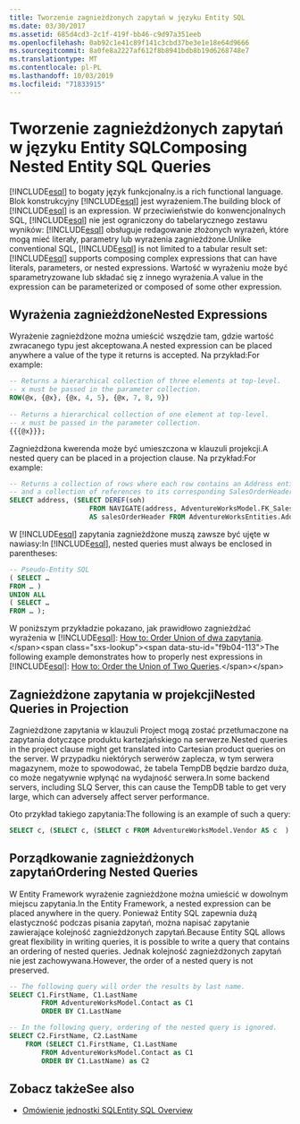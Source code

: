 ```yaml
---
title: Tworzenie zagnieżdżonych zapytań w języku Entity SQL
ms.date: 03/30/2017
ms.assetid: 685d4cd3-2c1f-419f-bb46-c9d97a351eeb
ms.openlocfilehash: 0ab92c1e41c89f141c3cbd37be3e1e18e64d9666
ms.sourcegitcommit: 8a0fe8a2227af612f8b8941bdb8b19d6268748e7
ms.translationtype: MT
ms.contentlocale: pl-PL
ms.lasthandoff: 10/03/2019
ms.locfileid: "71833915"
---
```

# <a name="composing-nested-entity-sql-queries"></a><span data-ttu-id="f9b04-102">Tworzenie zagnieżdżonych zapytań w języku Entity SQL</span><span class="sxs-lookup"><span data-stu-id="f9b04-102">Composing Nested Entity SQL Queries</span></span>
[!INCLUDE[esql](../../../../../../includes/esql-md.md)] <span data-ttu-id="f9b04-103">to bogaty język funkcjonalny.</span><span class="sxs-lookup"><span data-stu-id="f9b04-103">is a rich functional language.</span></span> <span data-ttu-id="f9b04-104">Blok konstrukcyjny [!INCLUDE[esql](../../../../../../includes/esql-md.md)] jest wyrażeniem.</span><span class="sxs-lookup"><span data-stu-id="f9b04-104">The building block of [!INCLUDE[esql](../../../../../../includes/esql-md.md)] is an expression.</span></span> <span data-ttu-id="f9b04-105">W przeciwieństwie do konwencjonalnych SQL, [!INCLUDE[esql](../../../../../../includes/esql-md.md)] nie jest ograniczony do tabelarycznego zestawu wyników: [!INCLUDE[esql](../../../../../../includes/esql-md.md)] obsługuje redagowanie złożonych wyrażeń, które mogą mieć literały, parametry lub wyrażenia zagnieżdżone.</span><span class="sxs-lookup"><span data-stu-id="f9b04-105">Unlike conventional SQL, [!INCLUDE[esql](../../../../../../includes/esql-md.md)] is not limited to a tabular result set: [!INCLUDE[esql](../../../../../../includes/esql-md.md)] supports composing complex expressions that can have literals, parameters, or nested expressions.</span></span> <span data-ttu-id="f9b04-106">Wartość w wyrażeniu może być sparametryzowane lub składać się z innego wyrażenia.</span><span class="sxs-lookup"><span data-stu-id="f9b04-106">A value in the expression can be parameterized or composed of some other expression.</span></span>  
  
## <a name="nested-expressions"></a><span data-ttu-id="f9b04-107">Wyrażenia zagnieżdżone</span><span class="sxs-lookup"><span data-stu-id="f9b04-107">Nested Expressions</span></span>  
 <span data-ttu-id="f9b04-108">Wyrażenie zagnieżdżone można umieścić wszędzie tam, gdzie wartość zwracanego typu jest akceptowana.</span><span class="sxs-lookup"><span data-stu-id="f9b04-108">A nested expression can be placed anywhere a value of the type it returns is accepted.</span></span> <span data-ttu-id="f9b04-109">Na przykład:</span><span class="sxs-lookup"><span data-stu-id="f9b04-109">For example:</span></span>  
  
```sql  
-- Returns a hierarchical collection of three elements at top-level.   
-- x must be passed in the parameter collection.  
ROW(@x, {@x}, {@x, 4, 5}, {@x, 7, 8, 9})  
  
-- Returns a hierarchical collection of one element at top-level.  
-- x must be passed in the parameter collection.  
{{{@x}}};  
```  
  
 <span data-ttu-id="f9b04-110">Zagnieżdżona kwerenda może być umieszczona w klauzuli projekcji.</span><span class="sxs-lookup"><span data-stu-id="f9b04-110">A nested query can be placed in a projection clause.</span></span> <span data-ttu-id="f9b04-111">Na przykład:</span><span class="sxs-lookup"><span data-stu-id="f9b04-111">For example:</span></span>  
  
```sql  
-- Returns a collection of rows where each row contains an Address entity.  
-- and a collection of references to its corresponding SalesOrderHeader entities.  
SELECT address, (SELECT DEREF(soh)   
                    FROM NAVIGATE(address, AdventureWorksModel.FK_SalesOrderHeader_Address_BillToAddressID) AS soh)   
                    AS salesOrderHeader FROM AdventureWorksEntities.Address AS address  
```  
  
 <span data-ttu-id="f9b04-112">W [!INCLUDE[esql](../../../../../../includes/esql-md.md)] zapytania zagnieżdżone muszą zawsze być ujęte w nawiasy:</span><span class="sxs-lookup"><span data-stu-id="f9b04-112">In [!INCLUDE[esql](../../../../../../includes/esql-md.md)], nested queries must always be enclosed in parentheses:</span></span>  
  
```sql  
-- Pseudo-Entity SQL  
( SELECT …  
FROM … )  
UNION ALL  
( SELECT …  
FROM … );  
```  
  
 <span data-ttu-id="f9b04-113">W poniższym przykładzie pokazano, jak prawidłowo zagnieżdżać wyrażenia w [!INCLUDE[esql](../../../../../../includes/esql-md.md)]: [How to: Order Union of dwa zapytania](https://docs.microsoft.com/previous-versions/dotnet/netframework-4.0/bb896299(v=vs.100)).</span><span class="sxs-lookup"><span data-stu-id="f9b04-113">The following example demonstrates how to properly nest expressions in [!INCLUDE[esql](../../../../../../includes/esql-md.md)]: [How to: Order the Union of Two Queries](https://docs.microsoft.com/previous-versions/dotnet/netframework-4.0/bb896299(v=vs.100)).</span></span>  
  
## <a name="nested-queries-in-projection"></a><span data-ttu-id="f9b04-114">Zagnieżdżone zapytania w projekcji</span><span class="sxs-lookup"><span data-stu-id="f9b04-114">Nested Queries in Projection</span></span>  
 <span data-ttu-id="f9b04-115">Zagnieżdżone zapytania w klauzuli Project mogą zostać przetłumaczone na zapytania dotyczące produktu kartezjańskiego na serwerze.</span><span class="sxs-lookup"><span data-stu-id="f9b04-115">Nested queries in the project clause might get translated into Cartesian product queries on the server.</span></span> <span data-ttu-id="f9b04-116">W przypadku niektórych serwerów zaplecza, w tym serwera magazynem, może to spowodować, że tabela TempDB będzie bardzo duża, co może negatywnie wpłynąć na wydajność serwera.</span><span class="sxs-lookup"><span data-stu-id="f9b04-116">In some backend servers, including SLQ Server, this can cause the TempDB table to get very large, which can adversely affect server performance.</span></span>  
  
 <span data-ttu-id="f9b04-117">Oto przykład takiego zapytania:</span><span class="sxs-lookup"><span data-stu-id="f9b04-117">The following is an example of such a query:</span></span>  
  
```sql  
SELECT c, (SELECT c, (SELECT c FROM AdventureWorksModel.Vendor AS c  ) As Inner2 FROM AdventureWorksModel.JobCandidate AS c  ) As Inner1 FROM AdventureWorksModel.EmployeeDepartmentHistory AS c  
```  
  
## <a name="ordering-nested-queries"></a><span data-ttu-id="f9b04-118">Porządkowanie zagnieżdżonych zapytań</span><span class="sxs-lookup"><span data-stu-id="f9b04-118">Ordering Nested Queries</span></span>  
 <span data-ttu-id="f9b04-119">W Entity Framework wyrażenie zagnieżdżone można umieścić w dowolnym miejscu zapytania.</span><span class="sxs-lookup"><span data-stu-id="f9b04-119">In the Entity Framework, a nested expression can be placed anywhere in the query.</span></span> <span data-ttu-id="f9b04-120">Ponieważ Entity SQL zapewnia dużą elastyczność podczas pisania zapytań, można napisać zapytanie zawierające kolejność zagnieżdżonych zapytań.</span><span class="sxs-lookup"><span data-stu-id="f9b04-120">Because Entity SQL allows great flexibility in writing queries, it is possible to write a query that contains an ordering of nested queries.</span></span> <span data-ttu-id="f9b04-121">Jednak kolejność zagnieżdżonych zapytań nie jest zachowywana.</span><span class="sxs-lookup"><span data-stu-id="f9b04-121">However, the order of a nested query is not preserved.</span></span>  
  
```sql  
-- The following query will order the results by last name.  
SELECT C1.FirstName, C1.LastName  
        FROM AdventureWorksModel.Contact as C1  
        ORDER BY C1.LastName  
```  
  
```sql  
-- In the following query, ordering of the nested query is ignored.  
SELECT C2.FirstName, C2.LastName  
    FROM (SELECT C1.FirstName, C1.LastName  
        FROM AdventureWorksModel.Contact as C1  
        ORDER BY C1.LastName) as C2  
```  
  
## <a name="see-also"></a><span data-ttu-id="f9b04-122">Zobacz także</span><span class="sxs-lookup"><span data-stu-id="f9b04-122">See also</span></span>

- [<span data-ttu-id="f9b04-123">Omówienie jednostki SQL</span><span class="sxs-lookup"><span data-stu-id="f9b04-123">Entity SQL Overview</span></span>](entity-sql-overview.md)
